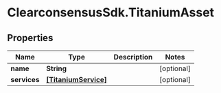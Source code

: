 # ClearconsensusSdk.TitaniumAsset

## Properties

Name | Type | Description | Notes
------------ | ------------- | ------------- | -------------
**name** | **String** |  | [optional] 
**services** | [**[TitaniumService]**](TitaniumService.md) |  | [optional] 


